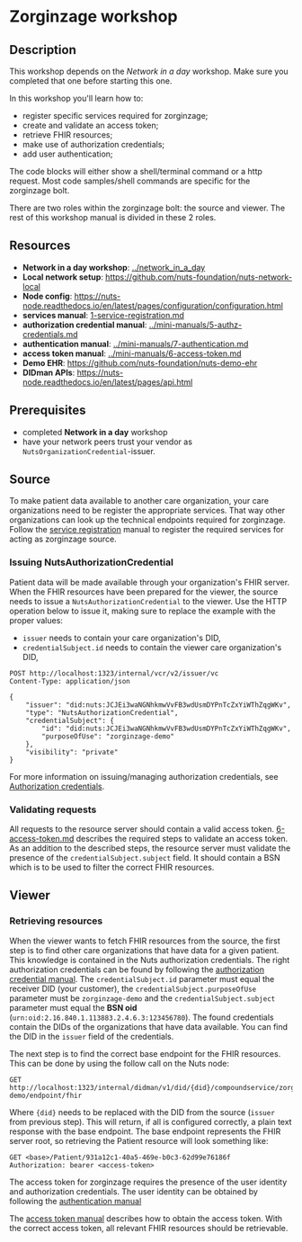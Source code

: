 # Zorginzage workshop

## Description

This workshop depends on the *Network in a day* workshop.
Make sure you completed that one before starting this one.

In this workshop you'll learn how to:

- register specific services required for zorginzage;
- create and validate an access token;
- retrieve FHIR resources;
- make use of authorization credentials;
- add user authentication;

The code blocks will either show a shell/terminal command or a http request.
Most code samples/shell commands are specific for the zorginzage bolt. 

There are two roles within the zorginzage bolt: the source and viewer.
The rest of this workshop manual is divided in these 2 roles.

## Resources

- **Network in a day workshop**: [../network_in_a_day](../network_in_a_day)
- **Local network setup**: https://github.com/nuts-foundation/nuts-network-local
- **Node config**: https://nuts-node.readthedocs.io/en/latest/pages/configuration/configuration.html
- **services manual**: [1-service-registration.md](1-service-registration.md)
- **authorization credential manual**: [../mini-manuals/5-authz-credentials.md](../mini-manuals/5-authz-credentials.md)
- **authentication manual**: [../mini-manuals/7-authentication.md](../mini-manuals/7-authentication.md)
- **access token manual**: [../mini-manuals/6-access-token.md](../mini-manuals/6-access-token.md)
- **Demo EHR**: https://github.com/nuts-foundation/nuts-demo-ehr
- **DIDman APIs**: https://nuts-node.readthedocs.io/en/latest/pages/api.html

## Prerequisites

- completed **Network in a day** workshop
- have your network peers trust your vendor as `NutsOrganizationCredential`-issuer.

## Source

To make patient data available to another care organization, your care organizations need to be register the appropriate services.
That way other organizations can look up the technical endpoints required for zorginzage.
Follow the [service registration](./1-service-registration.md) manual to register the required services for acting as zorginzage source.

### Issuing NutsAuthorizationCredential

Patient data will be made available through your organization's FHIR server.
When the FHIR resources have been prepared for the viewer, the source needs to issue a `NutsAuthorizationCredential` to the viewer.
Use the HTTP operation below to issue it, making sure to replace the example with the proper values:

* `issuer` needs to contain your care organization's DID,
* `credentialSubject.id` needs to contain the viewer care organization's DID,

```http request
POST http://localhost:1323/internal/vcr/v2/issuer/vc
Content-Type: application/json

{
    "issuer": "did:nuts:JCJEi3waNGNhkmwVvFB3wdUsmDYPnTcZxYiWThZqgWKv",
    "type": "NutsAuthorizationCredential",
    "credentialSubject": {
        "id": "did:nuts:JCJEi3waNGNhkmwVvFB3wdUsmDYPnTcZxYiWThZqgWKv",
        "purposeOfUse": "zorginzage-demo"
    },
    "visibility": "private"
}
```

For more information on issuing/managing authorization credentials, see [Authorization credentials](../mini-manuals/5-authz-credentials.md).

### Validating requests

All requests to the resource server should contain a valid access token.
[6-access-token.md](../mini-manuals/6-access-token.md#checking-the-access-token) describes the required steps to validate an access token.
As an addition to the described steps, the resource server must validate the presence of the `credentialSubject.subject` field.
It should contain a BSN which is to be used to filter the correct FHIR resources.

## Viewer

### Retrieving resources

When the viewer wants to fetch FHIR resources from the source, the first step is to find other care organizations that have data for a given patient.
This knowledge is contained in the Nuts authorization credentials.
The right authorization credentials can be found by following the [authorization credential manual](../mini-manuals/5-authz-credentials.md#using-credentials).
The `credentialSubject.id` parameter must equal the receiver DID (your customer), the `credentialSubject.purposeOfUse` parameter must be `zorginzage-demo` and the `credentialSubject.subject` parameter must equal the **BSN oid** (`urn:oid:2.16.840.1.113883.2.4.6.3:123456780`).
The found credentials contain the DIDs of the organizations that have data available. You can find the DID in the `issuer` field of the credentials.

The next step is to find the correct base endpoint for the FHIR resources.
This can be done by using the follow call on the Nuts node:

```http request
GET http://localhost:1323/internal/didman/v1/did/{did}/compoundservice/zorginzage-demo/endpoint/fhir
```

Where `{did}` needs to be replaced with the DID from the source (`issuer` from previous step).
This will return, if all is configured correctly, a plain text response with the base endpoint.
The base endpoint represents the FHIR server root, so retrieving the Patient resource will look something like:

```http request
GET <base>/Patient/931a12c1-40a5-469e-b0c3-62d99e76186f
Authorization: bearer <access-token>
```

The access token for zorginzage requires the presence of the user identity and authorization credentials.
The user identity can be obtained by following the [authentication manual](../mini-manuals/7-authentication.md)

The [access token manual](../mini-manuals/6-access-token.md#requesting-the-access-token) describes how to obtain the access token.
With the correct access token, all relevant FHIR resources should be retrievable.
